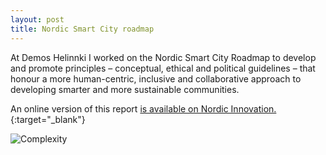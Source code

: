 ```yaml
---
layout: post
title: Nordic Smart City roadmap
---
```


At Demos Helinnki I worked on the Nordic Smart City Roadmap to develop and promote principles – conceptual, ethical and political guidelines – that honour a more human-centric, inclusive and collaborative approach to developing smarter and more sustainable communities.

An online version of this report [is available on Nordic Innovation.](https://pub.nordicinnovation.org/Nordic-Smart-City-Roadmap/){:target="_blank"}

![Complexity]({{site.baseurl}}/assets/images/2021-09-20-nordic-smart-city.png)
